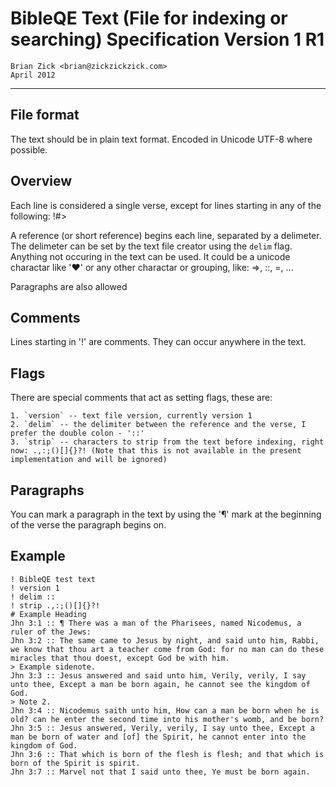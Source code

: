 # BibleQE Text (File for indexing or searching) Specification Version 1 R1

    Brian Zick <brian@zickzickzick.com>
    April 2012 
    
---

## File format

The text should be in plain text format. Encoded in Unicode UTF-8 where possible.

## Overview

Each line is considered a single verse, except for lines starting in any of the following: !#>

A reference (or short reference) begins each line, separated by a delimeter. The delimeter can be set by the text file creator using the `delim` flag. Anything not occuring in the text can be used. It could be a unicode charactar like '♥' or any other charactar or grouping, like: =>, ::, =, ...

Paragraphs are also allowed

## Comments

Lines starting in '!' are comments. They can occur anywhere in the text.

## Flags

There are special comments that act as setting flags, these are:

    1. `version` -- text file version, currently version 1
    2. `delim` -- the delimiter between the reference and the verse, I prefer the double colon - '::'
    3. `strip` -- characters to strip from the text before indexing, right now: .,:;()[]{}?! (Note that this is not available in the present implementation and will be ignored)

## Paragraphs

You can mark a paragraph in the text by using the '¶' mark at the beginning of the verse the paragraph begins on.

## Example

    ! BibleQE test text
	! version 1
	! delim ::
	! strip .,:;()[]{}?!
	# Example Heading
	Jhn 3:1 :: ¶ There was a man of the Pharisees, named Nicodemus, a ruler of the Jews:
	Jhn 3:2 :: The same came to Jesus by night, and said unto him, Rabbi, we know that thou art a teacher come from God: for no man can do these miracles that thou doest, except God be with him.
	> Example sidenote.
	Jhn 3:3 :: Jesus answered and said unto him, Verily, verily, I say unto thee, Except a man be born again, he cannot see the kingdom of God.
	> Note 2.
	Jhn 3:4 :: Nicodemus saith unto him, How can a man be born when he is old? can he enter the second time into his mother's womb, and be born?
	Jhn 3:5 :: Jesus answered, Verily, verily, I say unto thee, Except a man be born of water and [of] the Spirit, he cannot enter into the kingdom of God.
	Jhn 3:6 :: That which is born of the flesh is flesh; and that which is born of the Spirit is spirit.
	Jhn 3:7 :: Marvel not that I said unto thee, Ye must be born again.
    